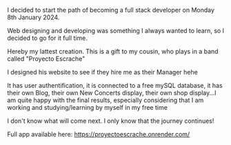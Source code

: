 I decided to start the path of becoming a full stack developer on Monday 8th January 2024.

Web designing and developing was something I always wanted to learn, so I decided to go for it full time.

Hereby my lattest creation. This is a gift to my cousin, who plays in a band called "Proyecto Escrache"

I designed his website to see if they hire me as their Manager hehe

It has user authentification, it is connected to a free mySQL database, it has their own Blog, their own New Concerts display, their own shop display...I am quite happy with the final results, especially considering that I am working and studying/learning by myself in my free time

I don't know what will come next. I only know that the journey continues!

Full app available here: https://proyectoescrache.onrender.com/

